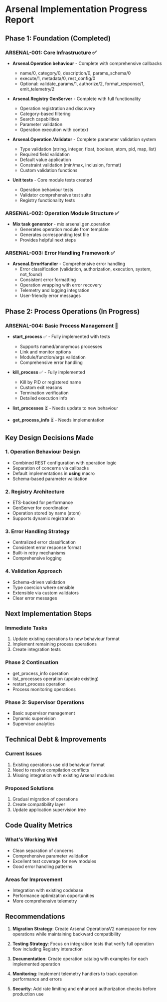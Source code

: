 # Arsenal Implementation Progress Report

## Phase 1: Foundation (Completed)

### ARSENAL-001: Core Infrastructure ✅
- **Arsenal.Operation behaviour** - Complete with comprehensive callbacks
  - name/0, category/0, description/0, params_schema/0
  - execute/1, metadata/0, rest_config/0
  - Optional: validate_params/1, authorize/2, format_response/1, emit_telemetry/2
  
- **Arsenal.Registry GenServer** - Complete with full functionality
  - Operation registration and discovery
  - Category-based filtering
  - Search capabilities
  - Parameter validation
  - Operation execution with context
  
- **Arsenal.Operation.Validator** - Complete parameter validation system
  - Type validation (string, integer, float, boolean, atom, pid, map, list)
  - Required field validation
  - Default value application
  - Constraint validation (min/max, inclusion, format)
  - Custom validation functions
  
- **Unit tests** - Core module tests created
  - Operation behaviour tests
  - Validator comprehensive test suite
  - Registry functionality tests

### ARSENAL-002: Operation Module Structure ✅
- **Mix task generator** - mix arsenal.gen.operation
  - Generates operation module from template
  - Generates corresponding test file
  - Provides helpful next steps
  
### ARSENAL-003: Error Handling Framework ✅
- **Arsenal.ErrorHandler** - Comprehensive error handling
  - Error classification (validation, authorization, execution, system, not_found)
  - Consistent error formatting
  - Operation wrapping with error recovery
  - Telemetry and logging integration
  - User-friendly error messages

## Phase 2: Process Operations (In Progress)

### ARSENAL-004: Basic Process Management 🚧
- **start_process** ✅ - Fully implemented with tests
  - Supports named/anonymous processes
  - Link and monitor options
  - Module/function/args validation
  - Comprehensive error handling
  
- **kill_process** ✅ - Fully implemented
  - Kill by PID or registered name
  - Custom exit reasons
  - Termination verification
  - Detailed execution info
  
- **list_processes** ⏳ - Needs update to new behaviour
- **get_process_info** ⏳ - Needs implementation

## Key Design Decisions Made

### 1. Operation Behaviour Design
- Combined REST configuration with operation logic
- Separation of concerns via callbacks
- Default implementations in __using__ macro
- Schema-based parameter validation

### 2. Registry Architecture
- ETS-backed for performance
- GenServer for coordination
- Operation stored by name (atom)
- Supports dynamic registration

### 3. Error Handling Strategy
- Centralized error classification
- Consistent error response format
- Built-in retry mechanisms
- Comprehensive logging

### 4. Validation Approach
- Schema-driven validation
- Type coercion where sensible
- Extensible via custom validators
- Clear error messages

## Next Implementation Steps

### Immediate Tasks
1. Update existing operations to new behaviour format
2. Implement remaining process operations
3. Create integration tests

### Phase 2 Continuation
- get_process_info operation
- list_processes operation (update existing)
- restart_process operation
- Process monitoring operations

### Phase 3: Supervisor Operations
- Basic supervisor management
- Dynamic supervision
- Supervisor analytics

## Technical Debt & Improvements

### Current Issues
1. Existing operations use old behaviour format
2. Need to resolve compilation conflicts
3. Missing integration with existing Arsenal modules

### Proposed Solutions
1. Gradual migration of operations
2. Create compatibility layer
3. Update application supervision tree

## Code Quality Metrics

### What's Working Well
- Clean separation of concerns
- Comprehensive parameter validation
- Excellent test coverage for new modules
- Good error handling patterns

### Areas for Improvement
- Integration with existing codebase
- Performance optimization opportunities
- More comprehensive telemetry

## Recommendations

1. **Migration Strategy**: Create Arsenal.OperationsV2 namespace for new operations while maintaining backward compatibility

2. **Testing Strategy**: Focus on integration tests that verify full operation flow including Registry interaction

3. **Documentation**: Create operation catalog with examples for each implemented operation

4. **Monitoring**: Implement telemetry handlers to track operation performance and errors

5. **Security**: Add rate limiting and enhanced authorization checks before production use